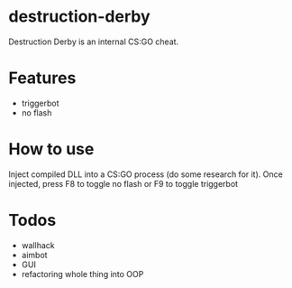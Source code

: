 # destruction-derby

Destruction Derby is an internal CS:GO cheat.

# Features
- triggerbot
- no flash

# How to use
Inject compiled DLL into a CS:GO process (do some research for it). Once injected, press F8 to toggle no flash or F9 to toggle triggerbot

# Todos
- wallhack
- aimbot
- GUI
- refactoring whole thing into OOP
